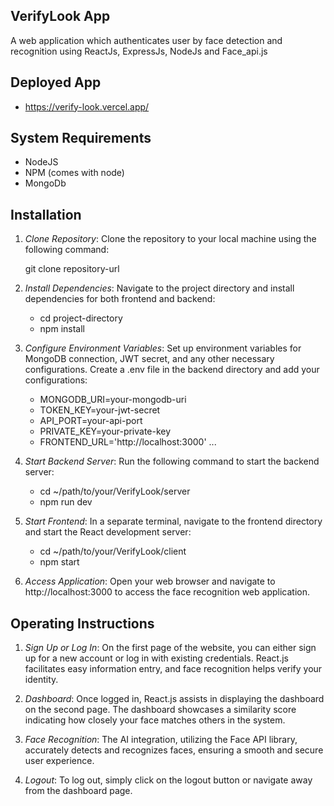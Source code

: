 ## VerifyLook App

A web application which authenticates user by face detection and recognition using ReactJs, ExpressJs, NodeJs and Face_api.js

## Deployed App

* https://verify-look.vercel.app/

## System Requirements 

* NodeJS 
* NPM (comes with node)
* MongoDb 

## Installation

1. *Clone Repository*: Clone the repository to your local machine using the following command:
   
   git clone repository-url
   

2. *Install Dependencies*: Navigate to the project directory and install dependencies for both frontend and backend:
   
   * cd project-directory
    * npm install
   

3. *Configure Environment Variables*: Set up environment variables for MongoDB connection, JWT secret, and any other necessary configurations. Create a .env file in the backend directory and add your configurations:
   
   * MONGODB_URI=your-mongodb-uri
   * TOKEN_KEY=your-jwt-secret
   * API_PORT=your-api-port
   * PRIVATE_KEY=your-private-key
   * FRONTEND_URL='http://localhost:3000'
   ...
   

4. *Start Backend Server*: Run the following command to start the backend server:
   
   * cd ~/path/to/your/VerifyLook/server
   * npm run dev
   

5. *Start Frontend*: In a separate terminal, navigate to the frontend directory and start the React development server:
   
   * cd ~/path/to/your/VerifyLook/client
   * npm start
   

6. *Access Application*: Open your web browser and navigate to http://localhost:3000 to access the face recognition web application.

## Operating Instructions

1. *Sign Up or Log In*: On the first page of the website, you can either sign up for a new account or log in with existing credentials. React.js facilitates easy information entry, and face recognition helps verify your identity.

2. *Dashboard*: Once logged in, React.js assists in displaying the dashboard on the second page. The dashboard showcases a similarity score indicating how closely your face matches others in the system.

3. *Face Recognition*: The AI integration, utilizing the Face API library, accurately detects and recognizes faces, ensuring a smooth and secure user experience.

4. *Logout*: To log out, simply click on the logout button or navigate away from the dashboard page.